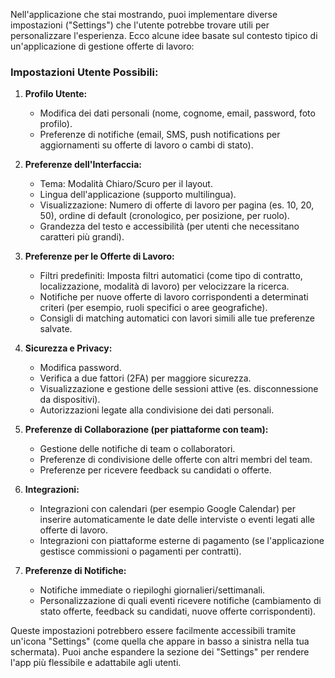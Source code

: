 Nell'applicazione che stai mostrando, puoi implementare diverse impostazioni ("Settings") che l'utente potrebbe trovare utili per personalizzare l'esperienza. Ecco alcune idee basate sul contesto tipico di un'applicazione di gestione offerte di lavoro:

### Impostazioni Utente Possibili:
1. **Profilo Utente:**
   - Modifica dei dati personali (nome, cognome, email, password, foto profilo).
   - Preferenze di notifiche (email, SMS, push notifications per aggiornamenti su offerte di lavoro o cambi di stato).

2. **Preferenze dell'Interfaccia:**
   - Tema: Modalità Chiaro/Scuro per il layout.
   - Lingua dell'applicazione (supporto multilingua).
   - Visualizzazione: Numero di offerte di lavoro per pagina (es. 10, 20, 50), ordine di default (cronologico, per posizione, per ruolo).
   - Grandezza del testo e accessibilità (per utenti che necessitano caratteri più grandi).

3. **Preferenze per le Offerte di Lavoro:**
   - Filtri predefiniti: Imposta filtri automatici (come tipo di contratto, localizzazione, modalità di lavoro) per velocizzare la ricerca.
   - Notifiche per nuove offerte di lavoro corrispondenti a determinati criteri (per esempio, ruoli specifici o aree geografiche).
   - Consigli di matching automatici con lavori simili alle tue preferenze salvate.

4. **Sicurezza e Privacy:**
   - Modifica password.
   - Verifica a due fattori (2FA) per maggiore sicurezza.
   - Visualizzazione e gestione delle sessioni attive (es. disconnessione da dispositivi).
   - Autorizzazioni legate alla condivisione dei dati personali.

5. **Preferenze di Collaborazione (per piattaforme con team):**
   - Gestione delle notifiche di team o collaboratori.
   - Preferenze di condivisione delle offerte con altri membri del team.
   - Preferenze per ricevere feedback su candidati o offerte.

6. **Integrazioni:**
   - Integrazioni con calendari (per esempio Google Calendar) per inserire automaticamente le date delle interviste o eventi legati alle offerte di lavoro.
   - Integrazioni con piattaforme esterne di pagamento (se l'applicazione gestisce commissioni o pagamenti per contratti).

7. **Preferenze di Notifiche:**
   - Notifiche immediate o riepiloghi giornalieri/settimanali.
   - Personalizzazione di quali eventi ricevere notifiche (cambiamento di stato offerte, feedback su candidati, nuove offerte corrispondenti).

Queste impostazioni potrebbero essere facilmente accessibili tramite un'icona "Settings" (come quella che appare in basso a sinistra nella tua schermata). Puoi anche espandere la sezione dei "Settings" per rendere l'app più flessibile e adattabile agli utenti.